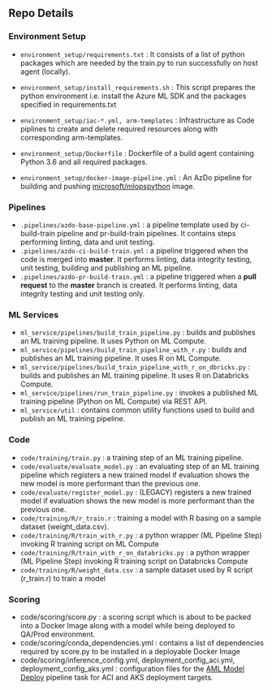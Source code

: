 ## Repo Details

### Environment Setup

- `environment_setup/requirements.txt` : It consists of a list of python packages which are needed by the train.py to run successfully on host agent (locally).

- `environment_setup/install_requirements.sh` : This script prepares the python environment i.e. install the Azure ML SDK and the packages specified in requirements.txt

- `environment_setup/iac-*.yml, arm-templates` : Infrastructure as Code piplines to create and delete required resources along with corresponding arm-templates.

- `environment_setup/Dockerfile` : Dockerfile of a build agent containing Python 3.6 and all required packages.

- `environment_setup/docker-image-pipeline.yml` : An AzDo pipeline for building and pushing [microsoft/mlopspython](https://hub.docker.com/_/microsoft-mlops-python) image. 

### Pipelines

- `.pipelines/azdo-base-pipeline.yml` : a pipeline template used by ci-build-train pipeline and pr-build-train pipelines. It contains steps performing linting, data and unit testing.  
- `.pipelines/azdo-ci-build-train.yml` : a pipeline triggered when the code is merged into **master**. It performs linting, data integrity testing, unit testing, building and publishing an ML pipeline.
- `.pipelines/azdo-pr-build-train.yml` : a pipeline triggered when a **pull request** to the **master** branch is created. It performs linting, data integrity testing and unit testing only.

### ML Services

- `ml_service/pipelines/build_train_pipeline.py` : builds and publishes an ML training pipeline. It uses Python on ML Compute.
- `ml_service/pipelines/build_train_pipeline_with_r.py` : builds and publishes an ML training pipeline. It uses R on ML Compute.
- `ml_service/pipelines/build_train_pipeline_with_r_on_dbricks.py` : builds and publishes an ML training pipeline. It uses R on Databricks Compute.
- `ml_service/pipelines/run_train_pipeline.py` : invokes a published ML training pipeline (Python on ML Compute) via REST API.
- `ml_service/util` : contains common utility functions used to build and publish an ML training pipeline.

### Code

- `code/training/train.py` : a training step of an ML training pipeline.
- `code/evaluate/evaluate_model.py` : an evaluating step of an ML training pipeline which registers a new trained model if evaluation shows the new model is more performant than the previous one.
- `code/evaluate/register_model.py` : (LEGACY) registers a new trained model if evaluation shows the new model is more performant than the previous one.
- `code/training/R/r_train.r` : training a model with R basing on a sample dataset (weight_data.csv).
- `code/training/R/train_with_r.py` : a python wrapper (ML Pipeline Step) invoking R training script on ML Compute 
- `code/training/R/train_with_r_on_databricks.py` : a python wrapper (ML Pipeline Step) invoking R training script on Databricks Compute
- `code/training/R/weight_data.csv` : a sample dataset used by R script (r_train.r) to train a model

### Scoring
- code/scoring/score.py : a scoring script which is about to be packed into a Docker Image along with a model while being deployed to QA/Prod environment.
- code/scoring/conda_dependencies.yml : contains a list of dependencies required by score.py to be installed in a deployable Docker Image 
- code/scoring/inference_config.yml, deployment_config_aci.yml, deployment_config_aks.yml : configuration files for the [AML Model Deploy](https://marketplace.visualstudio.com/items?itemName=ms-air-aiagility.private-vss-services-azureml&ssr=false#overview) pipeline task for ACI and AKS deployment targets.


